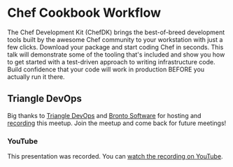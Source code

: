 # Chef Cookbook Workflow

The Chef Development Kit (ChefDK) brings the best-of-breed development tools built by the awesome Chef community to your workstation with just a few clicks. Download your package and start coding Chef in seconds.  This talk will demonstrate some of the tooling that's included and show you how to get started with a test-driven approach to writing infrastructure code.  Build confidence that your code will work in production BEFORE you actually run it there.

## Triangle DevOps

Big thanks to [Triangle DevOps](http://www.meetup.com/Triangle-DevOps) and [Bronto Software](http://bronto.com/) for hosting and [recording](https://www.youtube.com/watch?v=j-dpPB2S6y8) this meetup.  Join the meetup and come back for future meetings!

### YouTube

This presentation was recorded.  You can [watch the recording on YouTube](https://www.youtube.com/watch?v=j-dpPB2S6y8).
